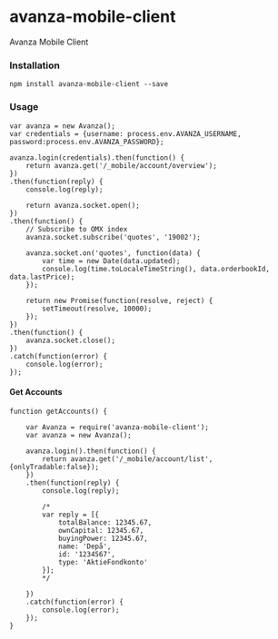 # avanza-mobile-client

Avanza Mobile Client

### Installation

	npm install avanza-mobile-client --save

### Usage

    var avanza = new Avanza();
    var credentials = {username: process.env.AVANZA_USERNAME, password:process.env.AVANZA_PASSWORD};

    avanza.login(credentials).then(function() {
        return avanza.get('/_mobile/account/overview');
    })
    .then(function(reply) {
        console.log(reply);

        return avanza.socket.open();
    })
    .then(function() {
        // Subscribe to OMX index
        avanza.socket.subscribe('quotes', '19002');

        avanza.socket.on('quotes', function(data) {
            var time = new Date(data.updated);
            console.log(time.toLocaleTimeString(), data.orderbookId, data.lastPrice);
        });

        return new Promise(function(resolve, reject) {
            setTimeout(resolve, 10000);
        });
    })
    .then(function() {
        avanza.socket.close();
    })
    .catch(function(error) {
        console.log(error);
    });

#### Get Accounts

	function getAccounts() {

		var Avanza = require('avanza-mobile-client');
		var avanza = new Avanza();

		avanza.login().then(function() {
			return avanza.get('/_mobile/account/list', {onlyTradable:false});
		})
		.then(function(reply) {
			console.log(reply);

			/*
			var reply = [{
				totalBalance: 12345.67,
				ownCapital: 12345.67,
				buyingPower: 12345.67,
				name: 'Depå',
				id: '1234567',
				type: 'AktieFondkonto'
			}];
			*/

		})
		.catch(function(error) {
			console.log(error);
		});
	}
